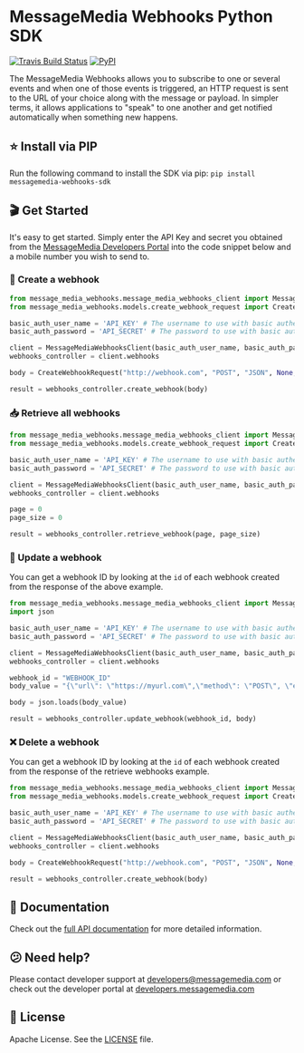 # MessageMedia Webhooks Python SDK
[![Travis Build Status](https://api.travis-ci.org/messagemedia/webhooks-python-sdk.svg?branch=master)](https://travis-ci.org/messagemedia/webhooks-python-sdk)
[![PyPI](https://badge.fury.io/py/messagemedia-webhooks-sdk.svg)](https://pypi.python.org/pypi/messagemedia-webhooks-sdk)

The MessageMedia Webhooks allows you to subscribe to one or several events and when one of those events is triggered, an HTTP request is sent to the URL of your choice along with the message or payload. In simpler terms, it allows applications to "speak" to one another and get notified automatically when something new happens.

## ⭐️ Install via PIP
Run the following command to install the SDK via pip:
`pip install messagemedia-webhooks-sdk`

## 🎬 Get Started
It's easy to get started. Simply enter the API Key and secret you obtained from the [MessageMedia Developers Portal](https://developers.messagemedia.com) into the code snippet below and a mobile number you wish to send to.

### 🚀 Create a webhook
```python
from message_media_webhooks.message_media_webhooks_client import MessageMediaWebhooksClient
from message_media_webhooks.models.create_webhook_request import CreateWebhookRequest

basic_auth_user_name = 'API_KEY' # The username to use with basic authentication
basic_auth_password = 'API_SECRET' # The password to use with basic authentication

client = MessageMediaWebhooksClient(basic_auth_user_name, basic_auth_password)
webhooks_controller = client.webhooks

body = CreateWebhookRequest("http://webhook.com", "POST", "JSON", None, ["ENROUTE_DR"], "{\"id\":\"$mtId\",\"status\":\"$statusCode\"}")

result = webhooks_controller.create_webhook(body)

```

### 📥 Retrieve all webhooks
```python
from message_media_webhooks.message_media_webhooks_client import MessageMediaWebhooksClient
from message_media_webhooks.models.create_webhook_request import CreateWebhookRequest

basic_auth_user_name = 'API_KEY' # The username to use with basic authentication
basic_auth_password = 'API_SECRET' # The password to use with basic authentication

client = MessageMediaWebhooksClient(basic_auth_user_name, basic_auth_password)
webhooks_controller = client.webhooks

page = 0
page_size = 0

result = webhooks_controller.retrieve_webhook(page, page_size)

```

### 🔄 Update a webhook
You can get a webhook ID by looking at the `id` of each webhook created from the response of the above example.
```python
from message_media_webhooks.message_media_webhooks_client import MessageMediaWebhooksClient
import json

basic_auth_user_name = 'API_KEY' # The username to use with basic authentication
basic_auth_password = 'API_SECRET' # The password to use with basic authentication

client = MessageMediaWebhooksClient(basic_auth_user_name, basic_auth_password)
webhooks_controller = client.webhooks

webhook_id = "WEBHOOK_ID"
body_value = "{\"url\": \"https://myurl.com\",\"method\": \"POST\", \"encoding\": \"FORM_ENCODED\", \"events\": [\"ENROUTE_DR\"],\"template\": \"{\\\"id\\\":\\\"$mtId\\\", \\\"status\\\":\\\"$statusCode\\\"}\" }"

body = json.loads(body_value)

result = webhooks_controller.update_webhook(webhook_id, body)

```

### ❌ Delete a webhook
You can get a webhook ID by looking at the `id` of each webhook created from the response of the retrieve webhooks example.
```python
from message_media_webhooks.message_media_webhooks_client import MessageMediaWebhooksClient
from message_media_webhooks.models.create_webhook_request import CreateWebhookRequest

basic_auth_user_name = 'API_KEY' # The username to use with basic authentication
basic_auth_password = 'API_SECRET' # The password to use with basic authentication

client = MessageMediaWebhooksClient(basic_auth_user_name, basic_auth_password)
webhooks_controller = client.webhooks

body = CreateWebhookRequest("http://webhook.com", "POST", "JSON", None, ["ENROUTE_DR"], "{\"id\":\"$mtId\",\"status\":\"$statusCode\"}")

result = webhooks_controller.create_webhook(body)

```

## 📕 Documentation
Check out the [full API documentation](DOCUMENTATION.md) for more detailed information.

## 😕 Need help?
Please contact developer support at developers@messagemedia.com or check out the developer portal at [developers.messagemedia.com](https://developers.messagemedia.com/)

## 📃 License
Apache License. See the [LICENSE](LICENSE) file.
